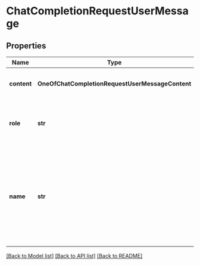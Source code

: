 # ChatCompletionRequestUserMessage

## Properties
Name | Type | Description | Notes
------------ | ------------- | ------------- | -------------
**content** | **OneOfChatCompletionRequestUserMessageContent** | The contents of the user message.  | 
**role** | **str** | The role of the messages author, in this case &#x60;user&#x60;. | 
**name** | **str** | An optional name for the participant. Provides the model information to differentiate between participants of the same role. | [optional] 

[[Back to Model list]](../README.md#documentation-for-models) [[Back to API list]](../README.md#documentation-for-api-endpoints) [[Back to README]](../README.md)

